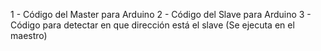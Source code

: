 1 - Código del Master para Arduino 
2 - Código del Slave para Arduino 
3 - Código para detectar en que dirección está el slave (Se ejecuta en el maestro)
